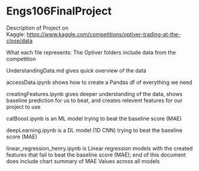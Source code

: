 # Engs106FinalProject
Description of Project on Kaggle: https://www.kaggle.com/competitions/optiver-trading-at-the-close/data

What each file represents: The Optiver folders include data from the competition

UnderstandingData.md gives quick overview of the data

accessData.ipynb shows how to create a Pandas df of everything we need

creatingFeatures.ipynb gives deeper understanding of the data, shows baseline prediction for us to beat, and creates relevent features for our project to use

catBoost.ipynb is an ML model trying to beat the baseline score (MAE)

deepLearning.ipynb is a DL model (1D CNN) trying to beat the baseline score (MAE)

linear_regression_henry.ipynb is Linear regression models with the created features that fail to beat the baseline score (MAE); end of this document does include chart summary of MAE Values across all models



